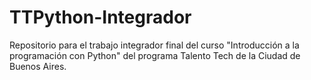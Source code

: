 # TTPython-Integrador
Repositorio para el trabajo integrador final del curso "Introducción a la programación con Python" del programa Talento Tech de la Ciudad de Buenos Aires.
